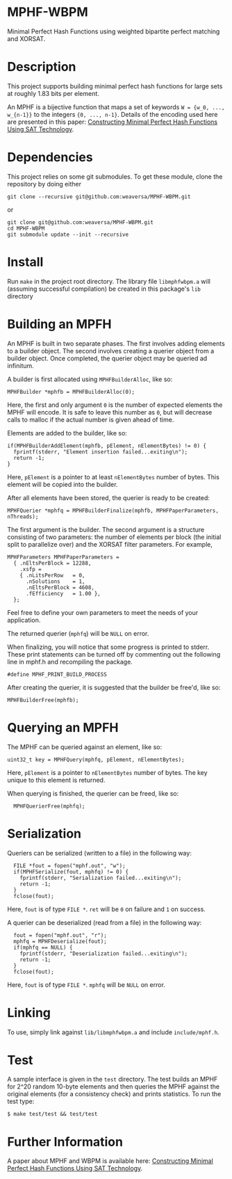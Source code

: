 # MPHF-WBPM

Minimal Perfect Hash Functions using weighted bipartite perfect matching and XORSAT.


# Description

This project supports building minimal perfect hash functions
for large sets at roughly 1.83 bits per element.

An MPHF is a bijective function that maps a set of keywords `W = {w_0,
..., w_{n-1}}` to the integers `{0, ..., n-1}`. Details of the
encoding used here are presented in this paper: [Constructing Minimal
Perfect Hash Functions Using SAT
Technology](https://www.cs.cmu.edu/~mheule/publications/AAAI-WeaverS.1625.pdf).


# Dependencies

This project relies on some git submodules. To get these module, clone
the repository by doing either
```
git clone --recursive git@github.com:weaversa/MPHF-WBPM.git
```
or
```
git clone git@github.com:weaversa/MPHF-WBPM.git
cd MPHF-WBPM
git submodule update --init --recursive
```

# Install

Run `make` in the project root directory. The library file
`libmphfwbpm.a` will (assuming successful compilation) be
created in this package's `lib` directory


# Building an MPFH

An MPHF is built in two separate phases. The first involves adding
elements to a builder object. The second involves creating a querier
object from a builder object. Once completed, the querier object may
be queried ad infinitum.

A builder is first allocated using `MPHFBuilderAlloc`, like so:

```
MPHFBuilder *mphfb = MPHFBuilderAlloc(0);
```

Here, the first and only argument `0` is the number of expected
elements the MPHF will encode. It is safe to leave this number as `0`,
but will decrease calls to malloc if the actual number is given ahead
of time.

Elements are added to the builder, like so:

```
if(MPHFBuilderAddElement(mphfb, pElement, nElementBytes) != 0) {
  fprintf(stderr, "Element insertion failed...exiting\n");
  return -1;
}
```

Here, `pElement` is a pointer to at least `nElementBytes` number of
bytes. This element will be copied into the builder.

After all elements have been stored, the querier is ready to be
created:

```
MPHFQuerier *mphfq = MPHFBuilderFinalize(mphfb, MPHFPaperParameters, nThreads);
```

The first argument is the builder. The second argument is a structure
consisting of two parameters: the number of elements per block (the initial split to parallelize over) and the XORSAT filter parameters.
For example,

```
MPHFParameters MPHFPaperParameters =
  { .nEltsPerBlock = 12288,
    .xsfp =
    { .nLitsPerRow   = 0,
      .nSolutions    = 1,
      .nEltsPerBlock = 4608,
      .fEfficiency   = 1.00 },
  };
```

Feel free to define your own parameters to meet the needs of your
application.

The returned querier (`mphfq`) will be `NULL` on error.

When finalizing, you will notice that some progress is printed to
stderr. These print statements can be turned off by commenting out the
following line in mphf.h and recompiling the package.

```
#define MPHF_PRINT_BUILD_PROCESS
```

After creating the querier, it is suggested that the builder be
free'd, like so:

```
MPHFBuilderFree(mphfb);
```


# Querying an MPFH

The MPHF can be queried against an element, like so:

```
uint32_t key = MPHFQuery(mphfq, pElement, nElementBytes);
```

Here, `pElement` is a pointer to `nElementBytes` number of bytes. The
key unique to this element is returned.

When querying is finished, the querier can be freed, like so:

```
  MPHFQuerierFree(mphfq);
```


# Serialization

Queriers can be serialized (written to a file) in the following way:

```
  FILE *fout = fopen("mphf.out", "w");
  if(MPHFSerialize(fout, mphfq) != 0) {
    fprintf(stderr, "Serialization failed...exiting\n");
    return -1;
  }
  fclose(fout);
```

Here, `fout` is of type `FILE *`. `ret` will be `0` on failure and `1`
on success.

A querier can be deserialized (read from a file) in the following way:

```
  fout = fopen("mphf.out", "r");
  mphfq = MPHFDeserialize(fout);
  if(mphfq == NULL) {
    fprintf(stderr, "Deserialization failed...exiting\n");
    return -1;
  }
  fclose(fout);
```

Here, `fout` is of type `FILE *`. `mphfq` will be `NULL` on error.


# Linking

To use, simply link against `lib/libmphfwbpm.a` and include
`include/mphf.h`.


# Test

A sample interface is given in the `test` directory. The test builds
an MPHF for 2^20 random 10-byte elements and then queries the MPHF
against the original elements (for a consistency check) and prints
statistics. To run the test type:

```
$ make test/test && test/test
```


# Further Information

A paper about MPHF and WBPM is available here: [Constructing Minimal
Perfect Hash Functions Using SAT
Technology](https://www.cs.cmu.edu/~mheule/publications/AAAI-WeaverS.1625.pdf).
